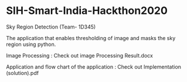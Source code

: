 # SIH-Smart-India-Hackthon2020

Sky Region Detection (Team- 1D345)

The application that enables thresholding of image and masks the sky region using python.


Image Processing : Check out image Processing Result.docx

Application and flow chart of the application : Check out Implementation (solution).pdf
